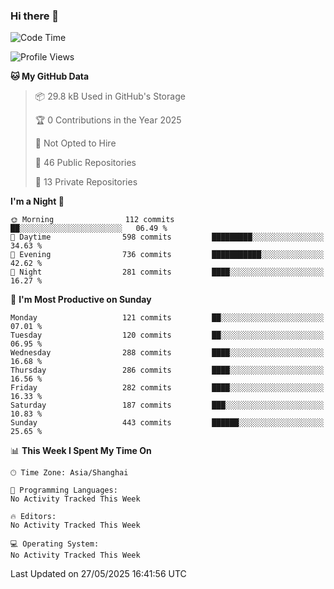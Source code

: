 ### Hi there 👋

<!--
**robinWongM/robinWongM** is a ✨ _special_ ✨ repository because its `README.md` (this file) appears on your GitHub profile.

Here are some ideas to get you started:

- 🔭 I’m currently working on ...
- 🌱 I’m currently learning ...
- 👯 I’m looking to collaborate on ...
- 🤔 I’m looking for help with ...
- 💬 Ask me about ...
- 📫 How to reach me: ...
- 😄 Pronouns: ...
- ⚡ Fun fact: ...
-->

<!--START_SECTION:waka-->
![Code Time](http://img.shields.io/badge/Code%20Time-266%20hrs%2026%20mins-blue)

![Profile Views](http://img.shields.io/badge/Profile%20Views-0-blue)

**🐱 My GitHub Data** 

> 📦 29.8 kB Used in GitHub's Storage 
 > 
> 🏆 0 Contributions in the Year 2025
 > 
> 🚫 Not Opted to Hire
 > 
> 📜 46 Public Repositories 
 > 
> 🔑 13 Private Repositories 
 > 
**I'm a Night 🦉** 

```text
🌞 Morning                112 commits         ██░░░░░░░░░░░░░░░░░░░░░░░   06.49 % 
🌆 Daytime                598 commits         █████████░░░░░░░░░░░░░░░░   34.63 % 
🌃 Evening                736 commits         ███████████░░░░░░░░░░░░░░   42.62 % 
🌙 Night                  281 commits         ████░░░░░░░░░░░░░░░░░░░░░   16.27 % 
```
📅 **I'm Most Productive on Sunday** 

```text
Monday                   121 commits         ██░░░░░░░░░░░░░░░░░░░░░░░   07.01 % 
Tuesday                  120 commits         ██░░░░░░░░░░░░░░░░░░░░░░░   06.95 % 
Wednesday                288 commits         ████░░░░░░░░░░░░░░░░░░░░░   16.68 % 
Thursday                 286 commits         ████░░░░░░░░░░░░░░░░░░░░░   16.56 % 
Friday                   282 commits         ████░░░░░░░░░░░░░░░░░░░░░   16.33 % 
Saturday                 187 commits         ███░░░░░░░░░░░░░░░░░░░░░░   10.83 % 
Sunday                   443 commits         ██████░░░░░░░░░░░░░░░░░░░   25.65 % 
```


📊 **This Week I Spent My Time On** 

```text
🕑︎ Time Zone: Asia/Shanghai

💬 Programming Languages: 
No Activity Tracked This Week

🔥 Editors: 
No Activity Tracked This Week

💻 Operating System: 
No Activity Tracked This Week
```


 Last Updated on 27/05/2025 16:41:56 UTC
<!--END_SECTION:waka-->
